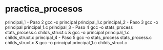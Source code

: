 # practica_procesos


principal_1 - Paso 2   gcc -o principal principal_1.c
principal_2 - Paso 3   gcc -o principal principal_1.c
principal_3 - Paso 4   gcc -o stats_process stats_process.c childs_struct.c & gcc -o principal principal_1.c childs_struct.c
principal_4 - Paso 5   gcc -o stats_process stats_process.c childs_struct.c & gcc -o principal principal_1.c childs_struct.c